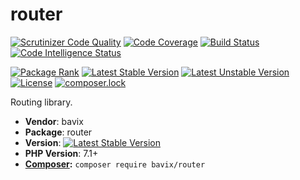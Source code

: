 # router

[![Scrutinizer Code Quality](https://scrutinizer-ci.com/g/bavix/router/badges/quality-score.png?b=master)](https://scrutinizer-ci.com/g/bavix/router/?branch=master)
[![Code Coverage](https://scrutinizer-ci.com/g/bavix/router/badges/coverage.png?b=master)](https://scrutinizer-ci.com/g/bavix/router/?branch=master)
[![Build Status](https://scrutinizer-ci.com/g/bavix/router/badges/build.png?b=master)](https://scrutinizer-ci.com/g/bavix/router/build-status/master)
[![Code Intelligence Status](https://scrutinizer-ci.com/g/bavix/router/badges/code-intelligence.svg?b=master)](https://scrutinizer-ci.com/code-intelligence)

[![Package Rank](https://phppackages.org/p/bavix/router/badge/rank.svg)](https://packagist.org/packages/bavix/router)
[![Latest Stable Version](https://poser.pugx.org/bavix/router/v/stable)](https://packagist.org/packages/bavix/router)
[![Latest Unstable Version](https://poser.pugx.org/bavix/router/v/unstable)](https://packagist.org/packages/bavix/router)
[![License](https://poser.pugx.org/bavix/router/license)](https://packagist.org/packages/bavix/router)
[![composer.lock](https://poser.pugx.org/bavix/router/composerlock)](https://packagist.org/packages/bavix/router)

Routing library.

* **Vendor**: bavix
* **Package**: router
* **Version**: [![Latest Stable Version](https://poser.pugx.org/bavix/router/v/stable)](https://packagist.org/packages/bavix/router)
* **PHP Version**: 7.1+ 
* **[Composer](https://getcomposer.org/):** `composer require bavix/router`
